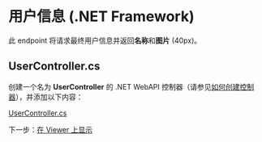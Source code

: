 # 用户信息 (.NET Framework)

此 endpoint 将请求最终用户信息并返回**名称**和**图片** (40px)。

## UserController.cs

创建一个名为 **UserController** 的 .NET WebAPI 控制器（请参见[如何创建控制器](/zh-CN/environment/setup/net_controller)），并添加以下内容：

[UserController.cs](_snippets/viewhubmodels/net/UserController.cs ':include :type=code csharp')

下一步：[在 Viewer 上显示](/zh-CN/viewer/3legged/readme)